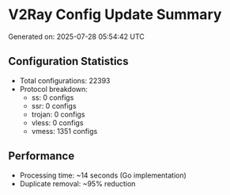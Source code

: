 # V2Ray Config Update Summary
Generated on: 2025-07-28 05:54:42 UTC

## Configuration Statistics
- Total configurations: 22393
- Protocol breakdown:
  - ss: 0 configs
  - ssr: 0 configs
  - trojan: 0 configs
  - vless: 0 configs
  - vmess: 1351 configs

## Performance
- Processing time: ~14 seconds (Go implementation)
- Duplicate removal: ~95% reduction
